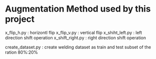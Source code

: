# Augmentation Method used by this project

x_flip_h.py : horizontl flip
x_flip_v.py : vertical flip
x_shiht_left.py : left direction shift operation
x_shift_right.py : right direction shift operation

create_dataset.py : create welding dataset as train and test subset of the ration 80%:20% 
